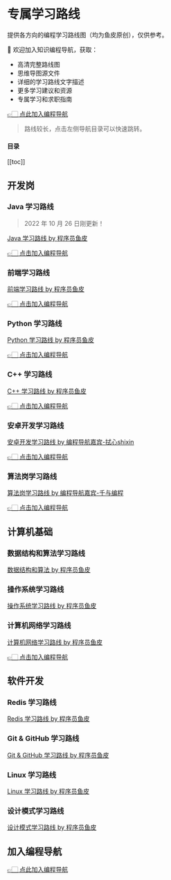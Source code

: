 # 专属学习路线

提供各方向的编程学习路线图（均为鱼皮原创），仅供参考。

💎 欢迎加入知识编程导航，获取：

- 高清完整路线图
- 思维导图源文件
- 详细的学习路线文字描述
- 更多学习建议和资源
- 专属学习和求职指南



[👉🏻 点此加入编程导航](https://yuyuanweb.feishu.cn/wiki/SDtMwjR1DituVpkz5MLc3fZLnzb)

> 路线较长，点击左侧导航目录可以快速跳转。


#### 目录

[[toc]]



## 开发岗

### Java 学习路线

> 2022 年 10 月 26 日刚更新！

[Java 学习路线 by 程序员鱼皮](https://www.codefather.cn/course/1789189862986850306/section/1789190431398928386?type=)

[👉🏻 点击加入编程导航](https://yuyuanweb.feishu.cn/wiki/SDtMwjR1DituVpkz5MLc3fZLnzb)



### 前端学习路线

[前端学习路线 by 程序员鱼皮](https://www.codefather.cn/course/1789189862986850306/section/1789190394078011393?type=)



[👉🏻 点击加入编程导航](https://yuyuanweb.feishu.cn/wiki/SDtMwjR1DituVpkz5MLc3fZLnzb)



### Python 学习路线

[Python 学习路线 by 程序员鱼皮](https://www.codefather.cn/course/1789189862986850306/section/1789190283176419330?type=)



[👉🏻 点击加入编程导航](https://yuyuanweb.feishu.cn/wiki/SDtMwjR1DituVpkz5MLc3fZLnzb)

### C++ 学习路线

[C++ 学习路线 by 程序员鱼皮](https://www.codefather.cn/course/1789189862986850306/section/1789190321168424961?type=)

[👉🏻 点击加入编程导航](https://yuyuanweb.feishu.cn/wiki/SDtMwjR1DituVpkz5MLc3fZLnzb)

### 安卓开发学习路线

[安卓开发学习路线 by 编程导航嘉宾-拭心shixin](https://www.codefather.cn/course/1789189862986850306/section/1789190210308775938?type=)

[👉🏻 点击加入编程导航](https://yuyuanweb.feishu.cn/wiki/SDtMwjR1DituVpkz5MLc3fZLnzb)

### 算法岗学习路线

[算法岗学习路线 by 编程导航嘉宾-千与编程](https://www.codefather.cn/course/1789189862986850306/section/1789190170773266433?type=)

[👉🏻 点击加入编程导航](https://yuyuanweb.feishu.cn/wiki/SDtMwjR1DituVpkz5MLc3fZLnzb)

## 计算机基础

### 数据结构和算法学习路线

[数据结构和算法 by 程序员鱼皮](https://www.codefather.cn/course/1789189862986850306/section/1789191067892948993?type=)



### 操作系统学习路线

[操作系统学习路线 by 程序员鱼皮](https://www.codefather.cn/course/1789189862986850306/section/1789190984099143681?type=)



### 计算机网络学习路线

[计算机网络学习路线 by 程序员鱼皮](https://www.codefather.cn/course/1789189862986850306/section/1789191099081793538?type=)



[👉🏻 点击加入编程导航](https://yuyuanweb.feishu.cn/wiki/SDtMwjR1DituVpkz5MLc3fZLnzb)



## 软件开发


### Redis 学习路线

[Redis 学习路线 by 程序员鱼皮](https://www.codefather.cn/course/1789189862986850306/section/1789190541746872321?type=)



### Git & GitHub 学习路线

[Git & GitHub 学习路线 by 程序员鱼皮](https://www.codefather.cn/course/1789189862986850306/section/1789190804671012866?type=)



### Linux 学习路线

[Linux 学习路线 by 程序员鱼皮](https://www.codefather.cn/course/1789189862986850306/section/1789190769740849154?type=)



### 设计模式学习路线

[设计模式学习路线 by 程序员鱼皮](https://www.codefather.cn/course/1789189862986850306/section/1789190698894860290?type=)



## 加入编程导航

[👉🏻 点此加入编程导航](https://yuyuanweb.feishu.cn/wiki/SDtMwjR1DituVpkz5MLc3fZLnzb)
